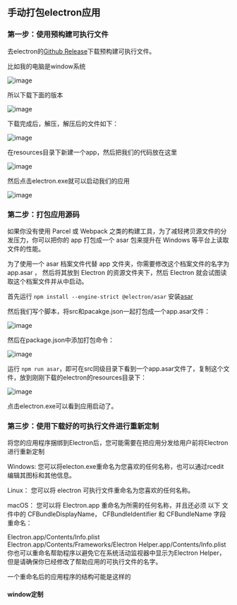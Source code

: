 ## 手动打包electron应用

### 第一步：使用预构建可执行文件
去electron的[Github Release](https://github.com/electron/electron/releases)下载预构建可执行文件。

比如我的电脑是window系统

![image](./images/manual_02.png)

所以下载下面的版本

![image](./images/manual_01.png)

下载完成后，解压，解压后的文件如下：

![image](./images/manual_03.png)

在resources目录下新建一个app，然后把我们的代码放在这里

![image](./images/manual_04.png)

然后点击electron.exe就可以启动我们的应用

![image](./images/manual_05.png)


### 第二步：打包应用源码
如果你没有使用 Parcel 或 Webpack 之类的构建工具，为了减轻拷贝源文件的分发压力，你可以把你的 app 打包成一个 asar 包来提升在 Windows 等平台上读取文件的性能。

为了使用一个 asar 档案文件代替 app 文件夹，你需要修改这个档案文件的名字为 app.asar ， 然后将其放到 Electron 的资源文件夹下，然后 Electron 就会试图读取这个档案文件并从中启动。

首先运行 `npm install --engine-strict @electron/asar` 安装[asar](https://github.com/electron/asar)

然后我们写个脚本，将src和pacakge.json一起打包成一个app.asar文件：

![image](./images/manual_06.png)

然后在package.json中添加打包命令：


![image](./images/manual_07.png)

运行 `npm run asar`，即可在src同级目录下看到一个app.asar文件了，复制这个文件，放到刚刚下载的electron的resources目录下：

![image](./images/manual_08.png)

点击electron.exe可以看到应用启动了。

### 第三步：使用下载好的可执行文件进行重新定制

将您的应用程序捆绑到Electron后，您可能需要在把应用分发给用户前将Electron进行重新定制

Windows: 您可以将electon.exe重命名为您喜欢的任何名称，也可以通过rcedit编辑其图标和其他信息。

Linux： 您可以将 electron 可执行文件重命名为您喜欢的任何名称。

macOS： 您可以将 Electron.app 重命名为所需的任何名称，并且还必须 以下 文件中的 CFBundleDisplayName， CFBundleIdentifier 和 CFBundleName 字段重命名：

Electron.app/Contents/Info.plist
Electron.app/Contents/Frameworks/Electron Helper.app/Contents/Info.plist
你也可以重命名帮助程序以避免它在系统活动监视器中显示为Electron Helper， 但是请确保你已经修改了帮助应用的可执行文件的名字。

一个重命名后的应用程序的结构可能是这样的

#### window定制